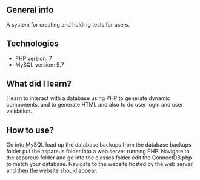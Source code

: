 ## General info
A system for creating and holding tests for users.
	
## Technologies
* PHP version: 7
* MySQL version: 5.7

## What did I learn?
I learn to interact with a database using PHP
to generate dynamic components, and to generate HTML
and also to do user login and user validation.
	
## How to use?
Go into MySQL load up the database backups from the database backups folder
put the aspareus folder into a web server running PHP. Navigate to the aspareus folder
and go into the classes folder edit the ConnectDB.php to match your database.
Navigate to the website hosted by the web server, and then the website should appear.
